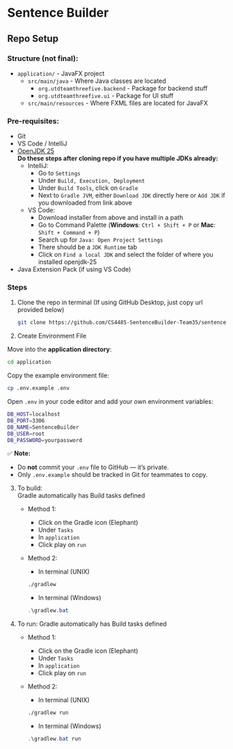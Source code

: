 # Sentence Builder

## Repo Setup

### Structure (not final):

-   `application/` - JavaFX project
    -   `src/main/java` - Where Java classes are located
        -   `org.utdteamthreefive.backend` - Package for backend stuff
        -   `org.utdteamthreefive.ui` - Package for UI stuff
    -   `src/main/resources` - Where FXML files are located for JavaFX

### Pre-requisites:

-   Git
-   VS Code / IntelliJ
-   [OpenJDK 25](https://www.oracle.com/java/technologies/downloads/#java25)  
    **Do these steps after cloning repo if you have multiple JDKs already:**
    -   IntelliJ:
        -   Go to `Settings`
        -   Under `Build, Execution, Deployment`
        -   Under `Build Tools`, click on `Gradle`
        -   Next to `Gradle JVM`, either `Download JDK` directly here or `Add JDK` if you downloaded from link above
    -   VS Code:
        -   Download installer from above and install in a path
        -   Go to Command Palette (**Windows**: `Ctrl + Shift + P` or **Mac**: `Shift + Command + P`)
        -   Search up for `Java: Open Project Settings`
        -   There should be a `JDK Runtime` tab
        -   Click on `Find a local JDK` and select the folder of where you installed openjdk-25
-   Java Extension Pack (if using VS Code)

### Steps

1.  Clone the repo in terminal (If using GitHub Desktop, just copy url provided below)

    ```bash
    git clone https://github.com/CS4485-SentenceBuilder-Team35/sentence-builder.git
    ```

2. Create Environment File


Move into the **application directory**:


```bash
cd application
```


Copy the example environment file:


```bash
cp .env.example .env
```


Open `.env` in your code editor and add your own environment variables:


```bash
DB_HOST=localhost
DB_PORT=3306
DB_NAME=SentenceBuilder
DB_USER=root
DB_PASSWORD=yourpassword
```


✅ **Note:**


* Do **not** commit your `.env` file to GitHub — it’s private.
* Only `.env.example` should be tracked in Git for teammates to copy.


3.  To build:  
    Gradle automatically has Build tasks defined

    -   Method 1:

        -   Click on the Gradle icon (Elephant)
        -   Under `Tasks`
        -   In `application`
        -   Click play on `run`

    -   Method 2:
        -   In terminal (UNIX)
        ```bash
        ./gradlew
        ```
        -   In terminal (Windows)
        ```powershell
        .\gradlew.bat
        ```

4.  To run:
    Gradle automatically has Build tasks defined

    -   Method 1:

        -   Click on the Gradle icon (Elephant)
        -   Under `Tasks`
        -   In `application`
        -   Click play on `run`

    -   Method 2:
        -   In terminal (UNIX)
        ```bash
        ./gradlew run
        ```
        -   In terminal (Windows)
        ```powershell
        .\gradlew.bat run
        ```

        